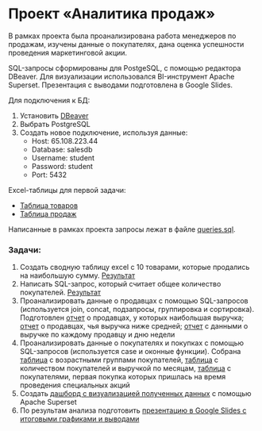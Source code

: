 # Проект «Аналитика продаж»

В рамках проекта была проанализирована работа менеджеров по продажам, изучены данные о покупателях, дана оценка успешности проведения маркетинговой акции.


SQL-запросы сформированы для PostgeSQL, с помощью редактора DBeaver. Для визуализации использовался BI-инструмент Apache Superset. Презентация с выводами подготовлена в Google Slides.


Для подключения к БД:
1. Установить [DBeaver](https://dbeaver.io/download/)
2. Выбрать PostgreSQL
3. Создать новое подключение, используя данные:
   * Host: 65.108.223.44 
   * Database: salesdb 
   * Username: student 
   * Password: student 
   * Port: 5432


Excel-таблицы для первой задачи:
   * [Таблица товаров](https://docs.google.com/spreadsheets/d/1NGwLlnzN4jIaoraJe-JS4i_jK8jDRUJumkNOBVI-t7w/copy?usp=sharing)
   * [Таблица продаж](https://docs.google.com/spreadsheets/u/1/d/1Y_gzrFfOAJfTZo2u-PfU4selSic11dqM50bS3RlLA8M/copy?usp=sharing&pli=1)


Написанные в рамках проекта запросы лежат в файле [queries.sql](https://github.com/katpvlv/SQL-Sales-Analytics-Project/blob/main/queries.sql).


### Задачи:
1. Создать сводную таблицу excel с 10 товарами, которые продались на наибольшую сумму. [Результат](https://github.com/katpvlv/SQL-Sales-Analytics-Project/blob/main/top_10_profitable_products.csv)
2. Написать SQL-запрос, который считает общее количество покупателей. [Результат](https://github.com/katpvlv/SQL-Sales-Analytics-Project/blob/main/customers_count.csv)
3. Проанализировать данные о продавцах с помощью SQL-запросов (используется join, concat, подзапросы, группировка и сортировка). Подготовлен [отчет](https://github.com/katpvlv/SQL-Sales-Analytics-Project/blob/main/top_10_total_income.csv) о продавцах, у которых наибольшая выручка;
[отчет](https://github.com/katpvlv/SQL-Sales-Analytics-Project/blob/main/lowest_average_income.csv) о продавцах, чья выручка ниже средней; [отчет](https://github.com/katpvlv/SQL-Sales-Analytics-Project/blob/main/day_of_the_week_income.csv) с данными о выручке по каждому продавцу и дню недели
4. Проанализировать данные о покупателях и покупках с помощью SQL-запросов (используется case и оконные функции). Собрана [таблица](https://github.com/katpvlv/SQL-Sales-Analytics-Project/blob/main/age_groups.csv) с возрастными группами покупателей, [таблица](https://github.com/katpvlv/SQL-Sales-Analytics-Project/blob/main/customers_by_month.csv) с количеством покупателей и выручкой по месяцам, [таблица](https://github.com/katpvlv/SQL-Sales-Analytics-Project/blob/main/special_offer.csv) с покупателями, первая покупка которых пришлась на время проведения специальных акций
5. Создать [дашборд с визуализацией полученных данных](https://a06e77b6.us1a.app.preset.io/superset/dashboard/SalesProject/) с помощью Apache Superset
6. По результам анализа подготовить [презентацию в Google Slides с итоговыми графиками и выводами](https://github.com/katpvlv/SQL-Sales-Analytics-Project/blob/main/presentation.pdf)
